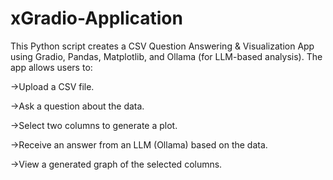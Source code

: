 # xGradio-Application

This Python script creates a CSV Question Answering & Visualization App using Gradio, Pandas, Matplotlib, and Ollama (for LLM-based analysis). The app allows users to:

->Upload a CSV file.

->Ask a question about the data.

->Select two columns to generate a plot.

->Receive an answer from an LLM (Ollama) based on the data.

->View a generated graph of the selected columns.

